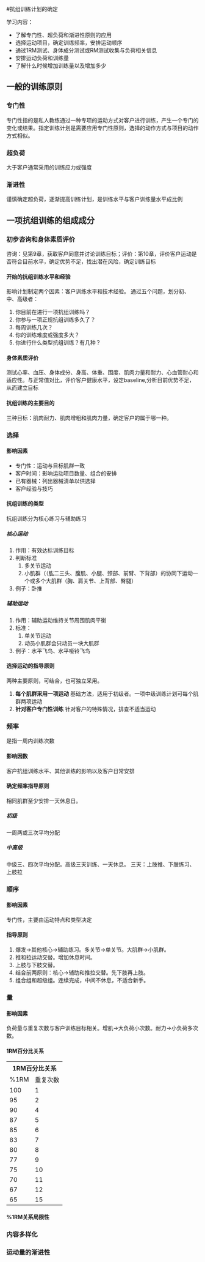 #抗组训练计划的确定

学习内容：
* 了解专门性、超负荷和渐进性原则的应用
* 选择运动项目，确定训练频率，安排运动顺序
* 通过1RM测试、身体成分测试或RM测试收集与负荷相关信息
* 安排运动负荷和训练量
* 了解什么时候增加训练量以及增加多少

## 一般的训练原则
### 专门性
专门性指的是私人教练通过一种专项的运动方式对客户进行训练，产生一个专门的变化或结果。指定训练计划是需要应用专门性原则，选择的动作方式与项目的动作方式相似。
### 超负荷
大于客户通常采用的训练应力或强度
### 渐进性
谨慎确定超负荷，逐渐提高训练计划，是训练水平与客户训练量水平成比例

## 一项抗组训练的组成成分
### 初步咨询和身体素质评价
咨询：见第9章，获取客户同意并讨论训练目标；评价：第10章，评价客户运动是否符合目前水平，确定优势不足，找出潜在风险，确定训练目标
#### 开始的抗组训练水平和经验
影响计划制定两个因素：客户训练水平和技术经验。
通过五个问题，划分初、中、高级者：
1. 你目前在进行一项抗组训练吗？
2. 你参与一项正规抗组训练多久了？
3. 每周训练几次？
4. 你的训练难度或强度多大？
5. 你进行什么类型抗组训练？有几种？
#### 身体素质评价
测试心率、血压、身体成分、身高、体重、围度、肌肉力量和耐力、心血管耐心和适应性。与正常值对比，评价客户健康水平，设定baseline,分析目前优势不足，从而建立目标
#### 抗组训练的主要目的
三种目标：肌肉耐力、肌肉增粗和肌肉力量，确定客户的属于哪一种。

### 选择

#### 影响因素
* 专门性：运动与目标肌群一致
* 客户时间：影响运动项目数量、组合的安排
* 已有器械：列出器械清单以供选择
* 客户经验与技巧

#### 抗组训练的类型
抗组训练分为核心练习与辅助练习
##### 核心运动
1. 作用：有效达标训练目标
2. 判断标准
    1. 多关节运动
    2. 小肌群（（肱二三头、腹肌、小腿、颈部、前臂、下背部）的协同下运动一个或多个大肌群（胸、肩关节、上背部、臀腿）
3. 例子：卧推

##### 辅助运动
1. 作用：辅助运动维持关节周围肌肉平衡
2. 标准：
    1. 单关节运动
    2. 动员小肌群会只动员一块大肌群
3. 例子：水平飞鸟、水平哑铃飞鸟

#### 选择运动的指导原则
两种主要原则，可结合，也可独立采用。
1. **每个肌群采用一项运动**
基础方法，适用于初级者。一项中级训练计划可每个肌群两项运动
2. **针对客户专门性训练**
针对客户的特殊情况，排查不适当运动

### 频率
是指一周内训练次数
#### 影响因数
客户抗组训练水平、其他训练的影响以及客户日常安排
#### 确定频率指导原则
相同肌群至少安排一天休息日。
##### 初级
一周两或三次平均分配

##### 中高级
中级三、四次平均分配。高级三天训练、一天休息。
三天：上肢推、下肢练习、上肢拉

### 顺序
#### 影响因素
专门性，主要由运动特点和类型决定
#### 指导原则
1. 爆发->其他核心->辅助练习。多关节->单关节。大肌群->小肌群。
2. 推和拉运动交替。增加休息时间。
3. 上肢与下肢交替。
4. 结合前两原则：核心->辅助和推拉交替。先下肢再上肢。
5. 组合组和超级组。连续完成，中间不休息，不适合新手。

### 量
#### 影响因素
负荷量与重复次数与客户训练目标相关。增肌->大负荷小次数。耐力->小负荷多次数。
#### 1RM百分比关系
<table>
<tr><th colspan="2">1RM百分比关系</th></tr>
<tr><td>%1RM</td><td>重复次数</td></tr>
<tr><td>100</td><td>1</td></tr>
<tr><td>95</td><td>2</td></tr>
<tr><td>90</td><td>4</td></tr>
<tr><td>87</td><td>5</td></tr>
<tr><td>85</td><td>6</td></tr>
<tr><td>83</td><td>7</td></tr>
<tr><td>80</td><td>8</td></tr>
<tr><td>77</td><td>9</td></tr>
<tr><td>75</td><td>10</td></tr>
<tr><td>70</td><td>11</td></tr>
<tr><td>67</td><td>12</td></tr>
<tr><td>65</td><td>15</td></tr>


</table>

#### %1RM关系局限性
### 内容多样化

### 运动量的渐进性
